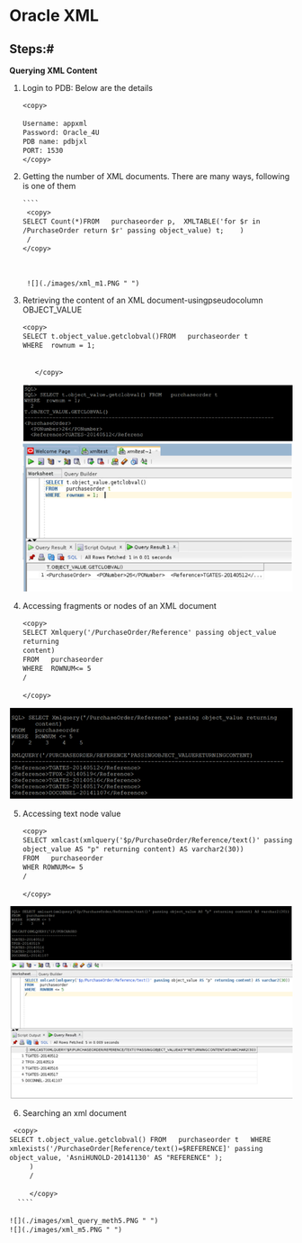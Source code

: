 # Oracle XML 

 

## Steps:#

**Querying XML Content**
 
1. Login to PDB: Below are the details
   
     ````
    <copy>

   Username: appxml
   Password: Oracle_4U
   PDB name: pdbjxl
   PORT: 1530
    </copy>
    ````

2. Getting the number of XML documents. There are many ways, following is one of them
   
       ````
        <copy>
       SELECT Count(*)FROM   purchaseorder p,  XMLTABLE('for $r in /PurchaseOrder return $r' passing object_value) t;    )
        /
       </copy>
    ````

      
     ![](./images/xml_m1.PNG " ")

3. Retrieving the content of an XML document-usingpseudocolumn OBJECT_VALUE

    
    ````
    <copy>
    SELECT t.object_value.getclobval()FROM   purchaseorder t
    WHERE  rownum = 1;  

 
       </copy>
    ````
      ![](./images/xml_query_m2.PNG " ")
     ![](./images/xml_m2.PNG " ")

4.  Accessing fragments or nodes of an XML document
 
    
    ````
    <copy>
    SELECT Xmlquery('/PurchaseOrder/Reference' passing object_value returning
    content)
    FROM   purchaseorder
    WHERE  ROWNUM<= 5
    /
    
    </copy>
    ````

  ![](./images/xml_m3.PNG " ")

5.  Accessing text node value

    ````
    <copy>
    SELECT xmlcast(xmlquery('$p/PurchaseOrder/Reference/text()' passing object_value AS "p" returning content) AS varchar2(30))
    FROM   purchaseorder
    WHER ROWNUM<= 5
    /

    </copy>
    ````

   ![](./images/xml_m4.PNG " ")
   ![](./images/xml_query_meth4.PNG " ")


6. Searching an xml document
   
  ````
   <copy>
  SELECT t.object_value.getclobval() FROM   purchaseorder t   WHERE  xmlexists('/PurchaseOrder[Reference/text()=$REFERENCE]' passing object_value, 'AsniHUNOLD-20141130' AS "REFERENCE" );
       )
       /
       
       </copy>
    ````
    
 ![](./images/xml_query_meth5.PNG " ")
 ![](./images/xml_m5.PNG " ")
        
